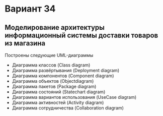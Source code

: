 # Вариант 34

## Моделирование архитектуры информационный системы доставки товаров из магазина

Построены следующие UML-диаграммы

- Диаграмма классов (Class diagram)
- Диаграмма развёртывания (Deployment diagram)
- Диаграмма компонентов (Component diagram)
- Диаграмма объектов (Objectdiagram)
- Диаграмма пакетов (Package diagram)
- Диаграмма состояний (Statechart diagram)
- Диаграмма вариантов использования (UseCase diagram)
- Диаграмма активностей (Activity diagram)
- Диаграмма сотрудничества (Collaboration diagram)
